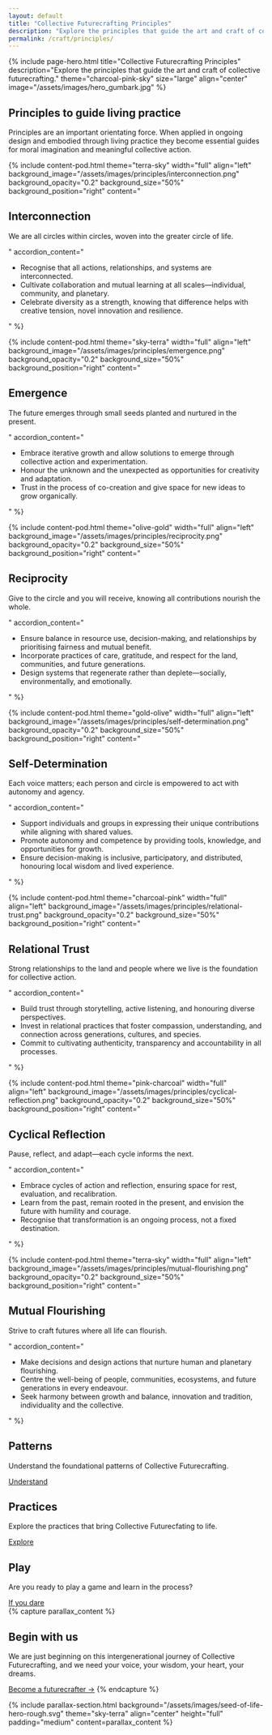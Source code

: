 ```yaml
---
layout: default
title: "Collective Futurecrafting Principles"
description: "Explore the principles that guide the art and craft of collective futurecrafting."
permalink: /craft/principles/
---
```


{% include page-hero.html
  title="Collective Futurecrafting Principles"
  description="Explore the principles that guide the art and craft of collective futurecrafting."
  theme="charcoal-pink-sky"
  size="large"
  align="center"
  image="/assets/images/hero_gumbark.jpg"
%}

<div class="container">
  <div class="section-heading">
    <h2>Principles to guide living practice</h2>
    <p>Principles are an important orientating force. When applied in ongoing design and embodied through living practice they become essential guides for moral imagination and meaningful collective action.</p>
  </div>
</div>

<div class="content-pod-container">
  {% include content-pod.html
    theme="terra-sky"
    width="full"
    align="left"
    background_image="/assets/images/principles/interconnection.png"
    background_opacity="0.2"
    background_size="50%"
    background_position="right"
    content="
    <h2>Interconnection</h2>
    <p class='quote'>We are all circles within circles, woven into the greater circle of life.</p>"
    accordion_content="<ul>
      <li>Recognise that all actions, relationships, and systems are interconnected.</li>
      <li>Cultivate collaboration and mutual learning at all scales—individual, community, and planetary.</li>
      <li>Celebrate diversity as a strength, knowing that difference helps with creative tension, novel innovation and resilience.</li>
    </ul>
    " %}

  {% include content-pod.html
    theme="sky-terra"
    width="full"
    align="left"
    background_image="/assets/images/principles/emergence.png"
    background_opacity="0.2"
    background_size="50%"
    background_position="right"
    content="
    <h2>Emergence</h2>
    <p class='quote'>The future emerges through small seeds planted and nurtured in the present.</p>"
    accordion_content="<ul>
      <li>Embrace iterative growth and allow solutions to emerge through collective action and experimentation.</li>
      <li>Honour the unknown and the unexpected as opportunities for creativity and adaptation.</li>
      <li>Trust in the process of co-creation and give space for new ideas to grow organically.</li>
    </ul>
    " %}

  {% include content-pod.html
    theme="olive-gold"
    width="full"
    align="left"
    background_image="/assets/images/principles/reciprocity.png"
    background_opacity="0.2"
    background_size="50%"
    background_position="right"
    content="
    <h2>Reciprocity</h2>
    <p class='quote'>Give to the circle and you will receive, knowing all contributions nourish the whole.</p>"
    accordion_content="<ul>
      <li>Ensure balance in resource use, decision-making, and relationships by prioritising fairness and mutual benefit.</li>
      <li>Incorporate practices of care, gratitude, and respect for the land, communities, and future generations.</li>
      <li>Design systems that regenerate rather than deplete—socially, environmentally, and emotionally.</li>
    </ul>
    " %}

  {% include content-pod.html
    theme="gold-olive"
    width="full"
    align="left"
    background_image="/assets/images/principles/self-determination.png"
    background_opacity="0.2"
    background_size="50%"
    background_position="right"
    content="
    <h2>Self-Determination</h2>
    <p class='quote'>Each voice matters; each person and circle is empowered to act with autonomy and agency.</p>"
    accordion_content="<ul>
      <li>Support individuals and groups in expressing their unique contributions while aligning with shared values.</li>
      <li>Promote autonomy and competence by providing tools, knowledge, and opportunities for growth.</li>
      <li>Ensure decision-making is inclusive, participatory, and distributed, honouring local wisdom and lived experience.</li>
    </ul>
    " %}

  {% include content-pod.html
    theme="charcoal-pink"
    width="full"
    align="left"
    background_image="/assets/images/principles/relational-trust.png"
    background_opacity="0.2"
    background_size="50%"
    background_position="right"
    content="
    <h2>Relational Trust</h2>
    <p class='quote'>Strong relationships to the land and people where we live is the foundation for collective action.</p>"
    accordion_content="<ul>
      <li>Build trust through storytelling, active listening, and honouring diverse perspectives.</li>
      <li>Invest in relational practices that foster compassion, understanding, and connection across generations, cultures, and species.</li>
      <li>Commit to cultivating authenticity, transparency and accountability in all processes.</li>
    </ul>
    " %}

  {% include content-pod.html
    theme="pink-charcoal"
    width="full"
    align="left"
    background_image="/assets/images/principles/cyclical-reflection.png"
    background_opacity="0.2"
    background_size="50%"
    background_position="right"
    content="
    <h2>Cyclical Reflection</h2>
    <p class='quote'>Pause, reflect, and adapt—each cycle informs the next.</p>"
    accordion_content="<ul>
      <li>Embrace cycles of action and reflection, ensuring space for rest, evaluation, and recalibration.</li>
      <li>Learn from the past, remain rooted in the present, and envision the future with humility and courage.</li>
      <li>Recognise that transformation is an ongoing process, not a fixed destination.</li>
    </ul>
    " %}

  {% include content-pod.html
    theme="terra-sky"
    width="full"
    align="left"
    background_image="/assets/images/principles/mutual-flourishing.png"
    background_opacity="0.2"
    background_size="50%"
    background_position="right"
    content="<h2>Mutual Flourishing</h2>
<p class='quote'>Strive to craft futures where all life can flourish.</p>"
    accordion_content="<ul>
        <li>Make decisions and design actions that nurture human and planetary flourishing.</li>
        <li>Centre the well-being of people, communities, ecosystems, and future generations in every endeavour.</li>
        <li>Seek harmony between growth and balance, innovation and tradition, individuality and the collective.</li>
    </ul>"
  %}
</div>
<!-- Card Content Grid -->
  <section class="content-grid">
    <div class="container">
      <div class="grid">
        <!-- Patterns -->
        <div class="card card--olive-green">
          <h2>Patterns</h2>
          <p>Understand the foundational patterns of Collective Futurecrafting.</p>
          <a href="{{ '/craft/patterns' | relative_url }}" class="button button--primary">Understand</a>
        </div>
        <!-- Practices -->
        <div class="card card--sun-gold">
          <h2>Practices</h2>
          <p>Explore the practices that bring Collective Futurecfating to life. </p>
          <a href="{{ '/craft/practices' | relative_url }}" class="button button--primary">Explore</a>
        </div>
        <!-- Play -->
        <div class="card card--sky-blue">
          <h2>Play</h2>
          <p>Are you ready to play a game and learn in the process?</p>
          <a href="{{ '/craft/play' | relative_url }}" class="button button--primary">If you dare</a>
        </div>
      </div>
    </div>
  </section>
{% capture parallax_content %}
<h2>Begin with us</h2>
<p>
  We are just beginning on this intergenerational journey of Collective Futurecrafting, and we need your voice, your wisdom, your heart, your dreams.
</p>
<a href="#" class='button button--primary'>Become a futurecrafter →</a>
{% endcapture %}

{% include parallax-section.html
  background="/assets/images/seed-of-life-hero-rough.svg"
  theme="sky-terra"
  align="center"
  height="full"
  padding="medium"
  content=parallax_content
%}